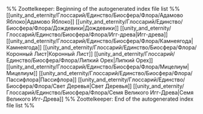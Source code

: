 %% Zoottelkeeper: Beginning of the autogenerated index file list  %%
 [[unity_and_eternity/Глоссарий/Единство/Биосфера/Флора/Адамово Яблоко|Адамово Яблоко]]
 [[unity_and_eternity/Глоссарий/Единство/Биосфера/Флора/Дождевики|Дождевики]]
 [[unity_and_eternity/Глоссарий/Единство/Биосфера/Флора/Игг-древа|Игг-древа]]
 [[unity_and_eternity/Глоссарий/Единство/Биосфера/Флора/Камнеягода|Камнеягода]]
 [[unity_and_eternity/Глоссарий/Единство/Биосфера/Флора/Коронный Лист|Коронный Лист]]
 [[unity_and_eternity/Глоссарий/Единство/Биосфера/Флора/Липкий Орех|Липкий Орех]]
 [[unity_and_eternity/Глоссарий/Единство/Биосфера/Флора/Мицелиум|Мицелиум]]
 [[unity_and_eternity/Глоссарий/Единство/Биосфера/Флора/Пассифлора|Пассифлора]]
 [[unity_and_eternity/Глоссарий/Единство/Биосфера/Флора/Свет Деревья|Свет Деревья]]
 [[unity_and_eternity/Глоссарий/Единство/Биосфера/Флора/Семя Великого Игг-Древа|Семя Великого Игг-Древа]]
%% Zoottelkeeper: End of the autogenerated index file list  %%
